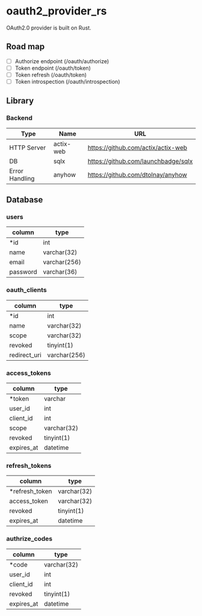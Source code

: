 # oauth2_provider_rs
OAuth2.0 provider is built on Rust.

## Road map
- [ ] Authorize endpoint (/oauth/authorize)
- [ ] Token endpoint (/oauth/token)
- [ ] Token refresh (/oauth/token)
- [ ] Token introspection (/oauth/introspection)

## Library
### Backend
Type | Name | URL
---- | ---- | ----
HTTP Server | actix-web | https://github.com/actix/actix-web
DB | sqlx | https://github.com/launchbadge/sqlx
Error Handling | anyhow | https://github.com/dtolnay/anyhow

## Database

### users
column | type
---- | ----
*id | int
name | varchar(32)
email | varchar(256)
password | varchar(36)

### oauth_clients
column | type
---- | ----
*id | int
name | varchar(32)
scope | varchar(32)
revoked | tinyint(1)
redirect_uri | varchar(256)

### access_tokens
column | type
---- | ----
*token | varchar
user_id | int
client_id | int
scope | varchar(32)
revoked | tinyint(1)
expires_at | datetime

### refresh_tokens
column | type
---- | ----
*refresh_token | varchar(32)
access_token | varchar(32)
revoked | tinyint(1)
expires_at | datetime

### authrize_codes
column | type
---- | ----
*code | varchar(32)
user_id | int
client_id | int
revoked | tinyint(1)
expires_at | datetime
